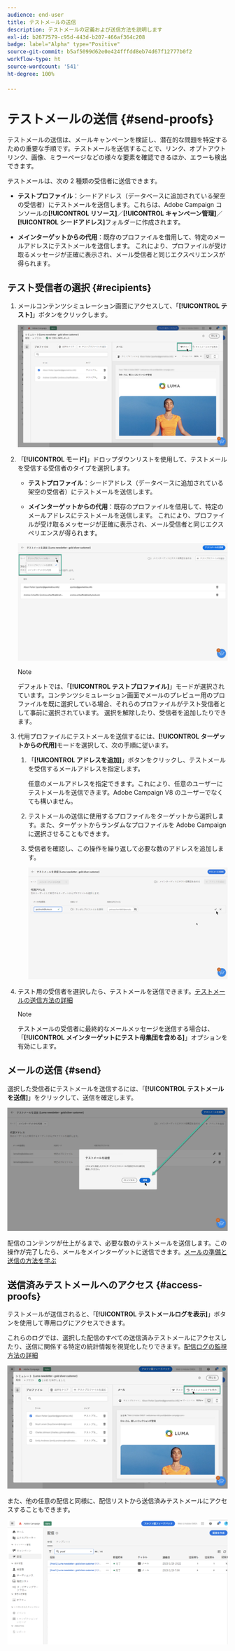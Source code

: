 ```yaml
---
audience: end-user
title: テストメールの送信
description: テストメールの定義および送信方法を説明します
exl-id: b2677579-c95d-443d-b207-466af364c208
badge: label="Alpha" type="Positive"
source-git-commit: b5af5099d62e0e424fffdd8eb74d67f12777b0f2
workflow-type: ht
source-wordcount: '541'
ht-degree: 100%

---
```


# テストメールの送信 {#send-proofs}

テストメールの送信は、メールキャンペーンを検証し、潜在的な問題を特定するための重要な手順です。テストメールを送信することで、リンク、オプトアウトリンク、画像、ミラーページなどの様々な要素を確認できるほか、エラーも検出できます。

テストメールは、次の 2 種類の受信者に送信できます。

* **テストプロファイル**：シードアドレス（データベースに追加されている架空の受信者）にテストメールを送信します。これらは、Adobe Campaign コンソールの&#x200B;**[!UICONTROL リソース]**／**[!UICONTROL キャンペーン管理]**／**[!UICONTROL シードアドレス]**&#x200B;フォルダーに作成されます。

* **メインターゲットからの代用**：既存のプロファイルを借用して、特定のメールアドレスにテストメールを送信します。 これにより、プロファイルが受け取るメッセージが正確に表示され、メール受信者と同じエクスペリエンスが得られます。

## テスト受信者の選択 {#recipients}

1. メールコンテンツシミュレーション画面にアクセスして、「**[!UICONTROL テスト]**」ボタンをクリックします。

   ![](assets/test-button.png)

1. 「**[!UICONTROL モード]**」ドロップダウンリストを使用して、テストメールを受信する受信者のタイプを選択します。

   * **テストプロファイル**：シードアドレス（データベースに追加されている架空の受信者）にテストメールを送信します。

   * **メインターゲットからの代用**：既存のプロファイルを借用して、特定のメールアドレスにテストメールを送信します。 これにより、プロファイルが受け取るメッセージが正確に表示され、メール受信者と同じエクスペリエンスが得られます。

   ![](assets/test-mode.png)

   >[!NOTE]
   >
   >デフォルトでは、「**[!UICONTROL テストプロファイル]**」モードが選択されています。コンテンツシミュレーション画面でメールのプレビュー用のプロファイルを既に選択している場合、それらのプロファイルがテスト受信者として事前に選択されています。 選択を解除したり、受信者を追加したりできます。

1. 代用プロファイルにテストメールを送信するには、**[!UICONTROL ターゲットからの代用]**&#x200B;モードを選択して、次の手順に従います。

   1. 「**[!UICONTROL アドレスを追加]**」ボタンをクリックし、テストメールを受信するメールアドレスを指定します。

      任意のメールアドレスを指定できます。これにより、任意のユーザーにテストメールを送信できます。Adobe Campaign V8 のユーザーでなくても構いません。

   1. テストメールの送信に使用するプロファイルをターゲットから選択します。また、ターゲットからランダムなプロファイルを Adobe Campaign に選択させることもできます。

   1. 受信者を確認し、この操作を繰り返して必要な数のアドレスを追加します。

      ![](assets/substitution.png)

1. テスト用の受信者を選択したら、テストメールを送信できます。[テストメールの送信方法の詳細](#send)

   >[!NOTE]
   >
   >テストメールの受信者に最終的なメールメッセージを送信する場合は、「**[!UICONTROL メインターゲットにテスト母集団を含める]**」オプションを有効にします。

## メールの送信 {#send}

選択した受信者にテストメールを送信するには、「**[!UICONTROL テストメールを送信]**」をクリックして、送信を確定します。

![](assets/send-proof.png)

配信のコンテンツが仕上がるまで、必要な数のテストメールを送信します。この操作が完了したら、メールをメインターゲットに送信できます。[メールの準備と送信の方法を学ぶ](../monitor/prepare-send.md)

## 送信済みテストメールへのアクセス {#access-proofs}

テストメールが送信されると、「**[!UICONTROL テストメールログを表示]**」ボタンを使用して専用ログにアクセスできます。

これらのログでは、選択した配信のすべての送信済みテストメールにアクセスしたり、送信に関係する特定の統計情報を視覚化したりできます。[配信ログの監視方法の詳細](../monitor/delivery-logs.md)

![](assets/proof-log.png)

また、他の任意の配信と同様に、配信リストから送信済みテストメールにアクセスすることもできます。

![](assets/delivery-list.png)
